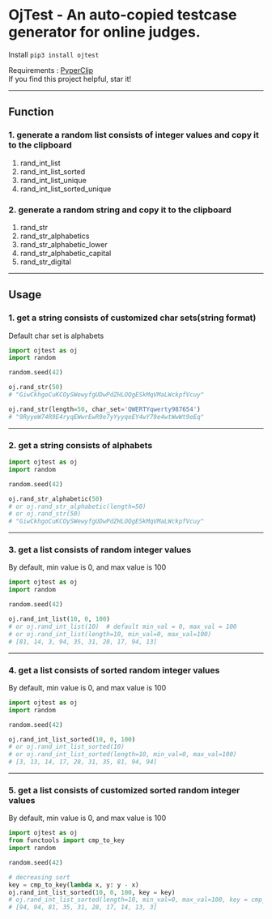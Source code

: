 # OjTest - An auto-copied testcase generator for online judges.  

Install  `pip3 install ojtest`   

Requirements :  [PyperClip](https://github.com/asweigart/pyperclip)  
If you find this project helpful, star it!

---

## Function

### 1. generate a random list consists of integer values and copy it to the clipboard
1. rand_int_list
2. rand_int_list_sorted
3. rand_int_list_unique
4. rand_int_list_sorted_unique

### 2. generate a random string and copy it to the clipboard
1. rand_str
2. rand_str_alphabetics
3. rand_str_alphabetic_lower
4. rand_str_alphabetic_capital
5. rand_str_digital

---

## Usage

### 1. get a string consists of customized char sets(string format)
Default char set is alphabets
```python
import ojtest as oj
import random

random.seed(42)

oj.rand_str(50)
# "GiwCkhgoCuKCOySWewyfgUDwPdZHLOQgESkMqVMaLWckpfVcuy"

oj.rand_str(length=50, char_set='QWERTYqwerty987654')
# "9RyyeW74R9E4ryqEWwrEwR9e7yYyyqeEY4wY79e4wtWwWt9eEq"
```

---

### 2. get a string consists of alphabets
```python
import ojtest as oj
import random

random.seed(42)

oj.rand_str_alphabetic(50)
# or oj.rand_str_alphabetic(length=50)
# or oj.rand_str(50)
# "GiwCkhgoCuKCOySWewyfgUDwPdZHLOQgESkMqVMaLWckpfVcuy"
```

---

### 3. get a list consists of random integer values  
By default, min value is 0, and max value is 100
```python
import ojtest as oj
import random

random.seed(42)

oj.rand_int_list(10, 0, 100)
# or oj.rand_int_list(10)  # default min_val = 0, max_val = 100
# or oj.rand_int_list(length=10, min_val=0, max_val=100)
# [81, 14, 3, 94, 35, 31, 28, 17, 94, 13]
```

---
### 4. get a list consists of sorted random integer values  
By default, min value is 0, and max value is 100
```python
import ojtest as oj
import random

random.seed(42)

oj.rand_int_list_sorted(10, 0, 100)
# or oj.rand_int_list_sorted(10)
# or oj.rand_int_list_sorted(length=10, min_val=0, max_val=100)
# [3, 13, 14, 17, 28, 31, 35, 81, 94, 94]
```

---
### 5. get a list consists of customized sorted random integer values  
By default, min value is 0, and max value is 100
```python
import ojtest as oj
from functools import cmp_to_key
import random

random.seed(42)

# decreasing sort
key = cmp_to_key(lambda x, y: y - x)
oj.rand_int_list_sorted(10, 0, 100, key = key)
# oj.rand_int_list_sorted(length=10, min_val=0, max_val=100, key = cmp_to_key(lambda x, y: y - x))
# [94, 94, 81, 35, 31, 28, 17, 14, 13, 3]
```

